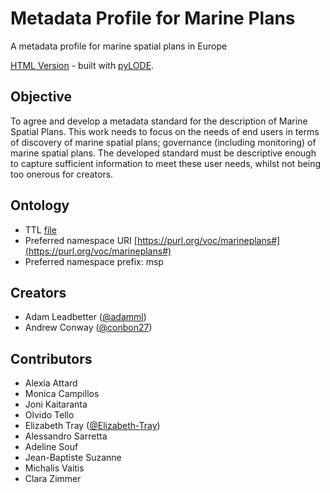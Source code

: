 # Metadata Profile for Marine Plans
 
 A metadata profile for marine spatial plans in Europe

[HTML Version](https://irishmarineinstitute.github.io/metadata-profile-for-marine-plans/index.html) - built with [pyLODE](https://github.com/RDFLib/pyLODE).

## Objective

To agree and develop a metadata standard for the description of Marine Spatial Plans. This work needs to focus on the needs of end users in terms of discovery of marine spatial plans; governance (including monitoring) of marine spatial plans. The developed standard must be descriptive enough to capture sufficient information to meet these user needs, whilst not being too onerous for creators.

## Ontology

- TTL [file](marineplan.ttl)
- Preferred namespace URI [https://purl.org/voc/marineplans#](https://purl.org/voc/marineplans#)
- Preferred namespace prefix: msp

## Creators

- Adam Leadbetter ([@adamml](https://github.com/adamml))
- Andrew Conway ([@conbon27](https://github.com/conbon27))

## Contributors

- Alexia Attard
- Monica Campillos
- Joni Kaitaranta
- Olvido Tello
- Elizabeth Tray ([@Elizabeth-Tray](https://github.com/Elizabeth-Tray))
- Alessandro Sarretta
- Adeline Souf
- Jean-Baptiste Suzanne
- Michalis Vaitis
- Clara Zimmer